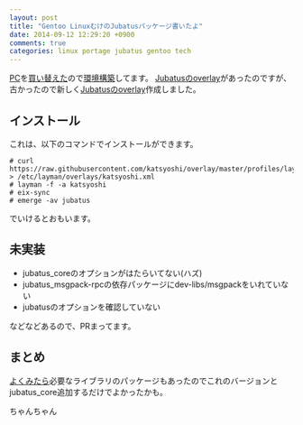 ```yaml
---
layout: post
title: "Gentoo LinuxむけのJubatusパッケージ書いたよ"
date: 2014-09-12 12:29:20 +0900
comments: true
categories: linux portage jubatus gentoo tech
---
```


[PC](/blog/2014/08/20/gentoo-install-battle-part-i/)を[買い替えた](/blog/2014/08/21/gentoo-install-battle-part-ii/)ので[環境構築](/blog/2014/08/31/gentoo-install-battle-part-iii/)してます。
[Jubatusのoverlay](https://github.com/kazuki/overlay/tree/master/sci-calculators/jubatus)があったのですが、古かったので新しく[Jubatusのoverlay](https://github.com/katsyoshi/overlay)作成しました。

## インストール

これは、以下のコマンドでインストールができます。

```
# curl https://raw.githubusercontent.com/katsyoshi/overlay/master/profiles/layman.xml > /etc/layman/overlays/katsyoshi.xml
# layman -f -a katsyoshi
# eix-sync
# emerge -av jubatus
```

でいけるとおもいます。

## 未実装
- jubatus_coreのオプションがはたらいてない(ハズ)
- jubatus_msgpack-rpcの依存パッケージにdev-libs/msgpackをいれていない
- jubatusのオプションを確認していない

などなどあるので、PRまってます。

## まとめ
[よくみたら](https://github.com/kazuki/overlay/)必要なライブラリのパッケージもあったのでこれのバージョンとjubatus_core追加するだけでよかったかも。

ちゃんちゃん

